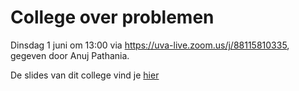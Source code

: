 # College over problemen

Dinsdag 1 juni om 13:00 via <https://uva-live.zoom.us/j/88115810335>, gegeven door Anuj Pathania.

De slides van dit college vind je [hier](/course/lectures/20%20problemen/Heuristic%20Lecture.pptx)